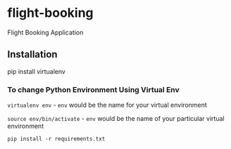 # flight-booking
Flight Booking Application


## Installation

pip install virtualenv

### To change Python Environment Using Virtual Env

`virtualenv env` - `env` would be the name for your virtual environment

`source env/bin/activate` - `env` would be the name of your particular virtual environment

`pip install -r requirements.txt`
